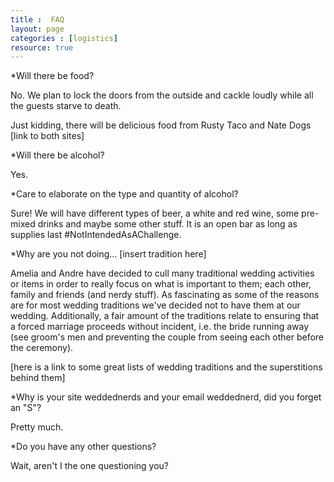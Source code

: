 ```yaml
---
title :  FAQ
layout: page
categories : [logistics]
resource: true
---
```


*Will there be food?

No. We plan to lock the doors from the outside and cackle loudly while all the guests starve to death. 

Just kidding, there will be delicious food from Rusty Taco and Nate Dogs [link to both sites]

*Will there be alcohol?

Yes.

*Care to elaborate on the type and quantity of alcohol?

Sure! We will have different types of beer, a white and red wine, some pre-mixed drinks and maybe some other stuff. It is an open bar as long as supplies last #NotIntendedAsAChallenge.

*Why are you not doing... [insert tradition here]

Amelia and Andre have decided to cull many traditional wedding activities or items in order to really focus on what is important to them; each other, family and friends (and nerdy stuff). As fascinating as some of the reasons are for most wedding traditions we've decided not to have them at our wedding. Additionally, a fair amount of the traditions relate to ensuring that a forced marriage proceeds without incident, i.e. the bride running away (see groom's men and preventing the couple from seeing each other before the ceremony).

[here is a link to some great lists of wedding traditions and the superstitions behind them]

*Why is your site weddednerds and your email weddednerd, did you forget an "S"?

Pretty much.

*Do you have any other questions?

Wait, aren't I the one questioning you?